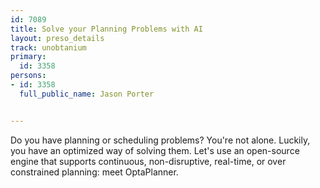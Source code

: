---
id: 7089
title: Solve your Planning Problems with AI
layout: preso_details
track: unobtanium
primary:
  id: 3358
persons:
- id: 3358
  full_public_name: Jason Porter

---
Do you have planning or scheduling problems? You're not alone. Luckily, you have an optimized way of solving them. Let's use an open-source engine that supports continuous, non-disruptive, real-time, or over constrained planning: meet OptaPlanner.